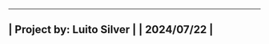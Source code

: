 _______________________________________________________________________________________________________________
|  Project by: Luito Silver                                                                                   |
|  2024/07/22                                                                                                 |
---------------------------------------------------------------------------------------------------------------
